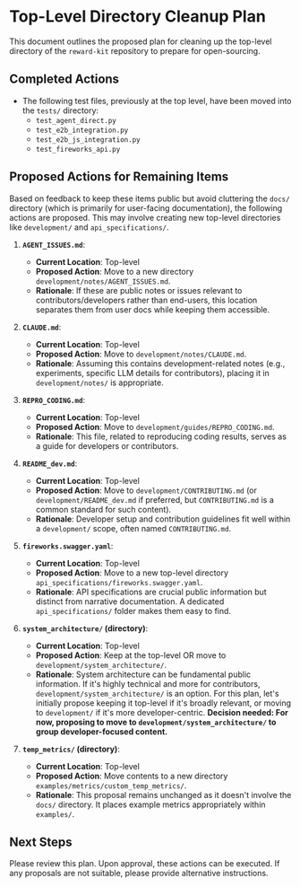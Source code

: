 # Top-Level Directory Cleanup Plan

This document outlines the proposed plan for cleaning up the top-level directory of the `reward-kit` repository to prepare for open-sourcing.

## Completed Actions

- The following test files, previously at the top level, have been moved into the `tests/` directory:
    - `test_agent_direct.py`
    - `test_e2b_integration.py`
    - `test_e2b_js_integration.py`
    - `test_fireworks_api.py`

## Proposed Actions for Remaining Items

Based on feedback to keep these items public but avoid cluttering the `docs/` directory (which is primarily for user-facing documentation), the following actions are proposed. This may involve creating new top-level directories like `development/` and `api_specifications/`.

1.  **`AGENT_ISSUES.md`**:
    *   **Current Location**: Top-level
    *   **Proposed Action**: Move to a new directory `development/notes/AGENT_ISSUES.md`.
    *   **Rationale**: If these are public notes or issues relevant to contributors/developers rather than end-users, this location separates them from user docs while keeping them accessible.

2.  **`CLAUDE.md`**:
    *   **Current Location**: Top-level
    *   **Proposed Action**: Move to `development/notes/CLAUDE.md`.
    *   **Rationale**: Assuming this contains development-related notes (e.g., experiments, specific LLM details for contributors), placing it in `development/notes/` is appropriate.

3.  **`REPRO_CODING.md`**:
    *   **Current Location**: Top-level
    *   **Proposed Action**: Move to `development/guides/REPRO_CODING.md`.
    *   **Rationale**: This file, related to reproducing coding results, serves as a guide for developers or contributors.

4.  **`README_dev.md`**:
    *   **Current Location**: Top-level
    *   **Proposed Action**: Move to `development/CONTRIBUTING.md` (or `development/README_dev.md` if preferred, but `CONTRIBUTING.md` is a common standard for such content).
    *   **Rationale**: Developer setup and contribution guidelines fit well within a `development/` scope, often named `CONTRIBUTING.md`.

5.  **`fireworks.swagger.yaml`**:
    *   **Current Location**: Top-level
    *   **Proposed Action**: Move to a new top-level directory `api_specifications/fireworks.swagger.yaml`.
    *   **Rationale**: API specifications are crucial public information but distinct from narrative documentation. A dedicated `api_specifications/` folder makes them easy to find.

6.  **`system_architecture/` (directory)**:
    *   **Current Location**: Top-level
    *   **Proposed Action**: Keep at the top-level OR move to `development/system_architecture/`.
    *   **Rationale**: System architecture can be fundamental public information. If it's highly technical and more for contributors, `development/system_architecture/` is an option. For this plan, let's initially propose keeping it top-level if it's broadly relevant, or moving to `development/` if it's more developer-centric. **Decision needed: For now, proposing to move to `development/system_architecture/` to group developer-focused content.**

7.  **`temp_metrics/` (directory)**:
    *   **Current Location**: Top-level
    *   **Proposed Action**: Move contents to a new directory `examples/metrics/custom_temp_metrics/`.
    *   **Rationale**: This proposal remains unchanged as it doesn't involve the `docs/` directory. It places example metrics appropriately within `examples/`.

## Next Steps

Please review this plan. Upon approval, these actions can be executed. If any proposals are not suitable, please provide alternative instructions.

